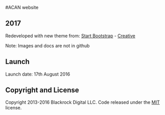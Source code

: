 #ACAN website
## 2017

Redeveloped with new theme from:
[Start Bootstrap](http://startbootstrap.com/) - [Creative](http://startbootstrap.com/template-overviews/creative/)

Note: Images and docs are not in github

## Launch
Launch date: 17th August 2016

## Copyright and License

Copyright 2013-2016 Blackrock Digital LLC. Code released under the [MIT](https://github.com/BlackrockDigital/startbootstrap-creative/blob/gh-pages/LICENSE) license.
